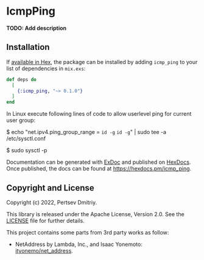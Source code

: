 # IcmpPing

**TODO: Add description**

## Installation

If [available in Hex](https://hex.pm/docs/publish), the package can be installed
by adding `icmp_ping` to your list of dependencies in `mix.exs`:

```elixir
def deps do
  [
    {:icmp_ping, "~> 0.1.0"}
  ]
end
```

In Linux execute following lines of code to allow userlevel ping for current user group:

$ echo "net.ipv4.ping_group_range = `id -g` `id -g`" | sudo tee -a /etc/sysctl.conf

$ sudo sysctl -p


Documentation can be generated with [ExDoc](https://github.com/elixir-lang/ex_doc)
and published on [HexDocs](https://hexdocs.pm). Once published, the docs can
be found at <https://hexdocs.pm/icmp_ping>.

## Copyright and License

Copyright (c) 2022, Pertsev Dmitriy.

This library is released under the Apache License, Version 2.0. See the [LICENSE](./LICENSE) file
for further details.

This project contains some parts from 3rd party works as follow:

- NetAddress by Lambda, Inc., and Isaac Yonemoto: [ityonemo/net_address](https://github.com/ityonemo/net_address).
